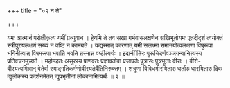 +++
title = "०२ न ते"

+++

यमः आत्मानं परोक्षीकृत्य यमीं प्रत्युवाच । हेयमि ते तव सखा गर्भवासलक्षणेन सखिभूतोयमः एतदीदृशं त्वयोक्तं स्त्रीपुरुषलक्षणं सख्यं न वष्टि न कामयते । यद्यस्मात् कारणात् यमी सलक्ष्मा समानयोत्वलक्षणा विषुरूपा भगिनीत्वात् विषमरूपा भवाति भवति तस्मान्न वष्टीत्यर्थः । इदानीं तिरः पुरूचिदर्णवञ्जगन्वानित्यस्य प्रतिवचनमुच्यते । महोमहतः असुरस्य प्राणवतः प्रज्ञावतोवा प्रजापतेः पुत्रासः पुत्रभूताः वीराः । वीरो- वीरयत्यमित्रान् वेतेर्वा स्याद्गतिकर्मणोवीरयतेर्वेतिनिरुक्तम् । शत्रूणां विविधमीरयितारः धर्तारः धारयितारः दिवः द्युलोकस्य प्रदर्शनमेतत् द्युप्रभृतीनां लोकानामित्यर्थः ॥ २ ॥